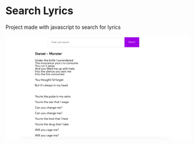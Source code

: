 # Search Lyrics

Project made with javascript to search for lyrics

![](https://github.com/fraandeveloper/search-lyrics/blob/master/print.png?raw=true)
